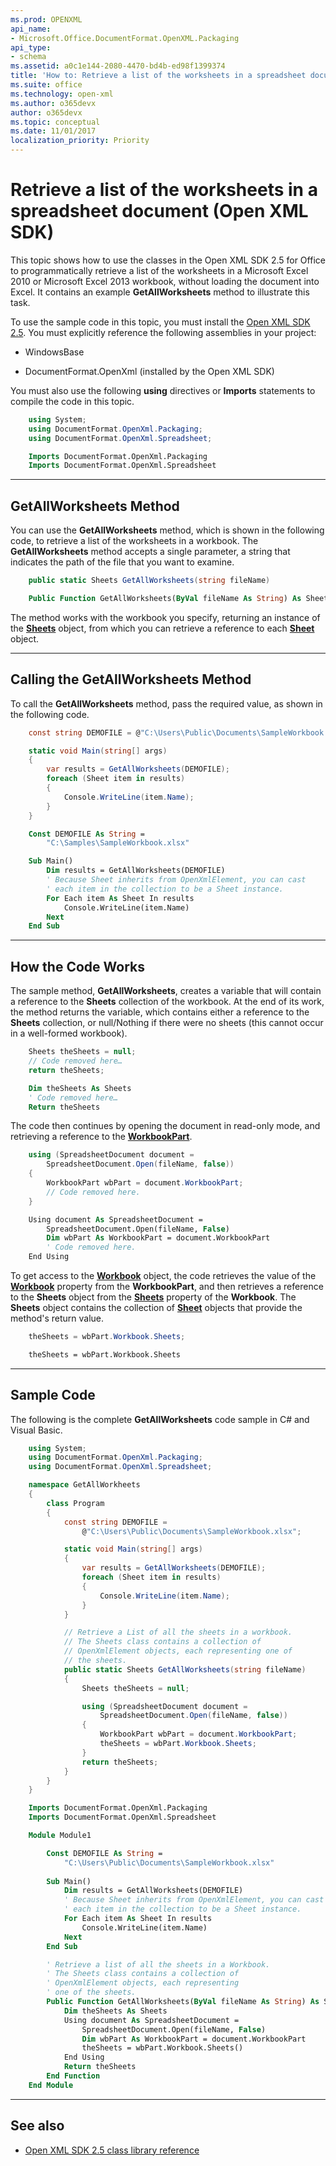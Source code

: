 ```yaml
---
ms.prod: OPENXML
api_name:
- Microsoft.Office.DocumentFormat.OpenXML.Packaging
api_type:
- schema
ms.assetid: a0c1e144-2080-4470-bd4b-ed98f1399374
title: 'How to: Retrieve a list of the worksheets in a spreadsheet document (Open XML SDK)'
ms.suite: office
ms.technology: open-xml
ms.author: o365devx
author: o365devx
ms.topic: conceptual
ms.date: 11/01/2017
localization_priority: Priority
---
```

# Retrieve a list of the worksheets in a spreadsheet document (Open XML SDK)

This topic shows how to use the classes in the Open XML SDK 2.5 for
Office to programmatically retrieve a list of the worksheets in a
Microsoft Excel 2010 or Microsoft Excel 2013 workbook, without loading
the document into Excel. It contains an example **GetAllWorksheets** method to illustrate this task.

To use the sample code in this topic, you must install the [Open XML SDK 2.5](https://www.microsoft.com/download/details.aspx?id=30425). You
must explicitly reference the following assemblies in your project:

-   WindowsBase

-   DocumentFormat.OpenXml (installed by the Open XML SDK)

You must also use the following **using**
directives or **Imports** statements to compile
the code in this topic.

```csharp
    using System;
    using DocumentFormat.OpenXml.Packaging;
    using DocumentFormat.OpenXml.Spreadsheet;
```

```vb
    Imports DocumentFormat.OpenXml.Packaging
    Imports DocumentFormat.OpenXml.Spreadsheet
```

--------------------------------------------------------------------------------
## GetAllWorksheets Method 
You can use the **GetAllWorksheets** method,
which is shown in the following code, to retrieve a list of the
worksheets in a workbook. The **GetAllWorksheets** method accepts a single
parameter, a string that indicates the path of the file that you want to
examine.

```csharp
    public static Sheets GetAllWorksheets(string fileName)
```

```vb
    Public Function GetAllWorksheets(ByVal fileName As String) As Sheets
```

The method works with the workbook you specify, returning an instance of
the **[Sheets](https://msdn.microsoft.com/library/office/documentformat.openxml.spreadsheet.sheets.aspx)** object, from which you can retrieve
a reference to each **[Sheet](https://msdn.microsoft.com/library/office/documentformat.openxml.spreadsheet.sheet.aspx)** object.


--------------------------------------------------------------------------------
## Calling the GetAllWorksheets Method 
To call the **GetAllWorksheets** method, pass
the required value, as shown in the following code.

```csharp
    const string DEMOFILE = @"C:\Users\Public\Documents\SampleWorkbook.xlsx";

    static void Main(string[] args)
    {
        var results = GetAllWorksheets(DEMOFILE);
        foreach (Sheet item in results)
        {
            Console.WriteLine(item.Name);
        }
    }
```

```vb
    Const DEMOFILE As String = 
        "C:\Samples\SampleWorkbook.xlsx"

    Sub Main()
        Dim results = GetAllWorksheets(DEMOFILE)
        ' Because Sheet inherits from OpenXmlElement, you can cast
        ' each item in the collection to be a Sheet instance.
        For Each item As Sheet In results
            Console.WriteLine(item.Name)
        Next
    End Sub
```

--------------------------------------------------------------------------------
## How the Code Works 
The sample method, **GetAllWorksheets**,
creates a variable that will contain a reference to the **Sheets** collection of the workbook. At the end of
its work, the method returns the variable, which contains either a
reference to the **Sheets** collection, or
null/Nothing if there were no sheets (this cannot occur in a well-formed
workbook).

```csharp
    Sheets theSheets = null;
    // Code removed here…
    return theSheets;
```

```vb
    Dim theSheets As Sheets
    ' Code removed here…
    Return theSheets
```

The code then continues by opening the document in read-only mode, and
retrieving a reference to the **[WorkbookPart](https://msdn.microsoft.com/library/office/documentformat.openxml.packaging.spreadsheetdocument.workbookpart.aspx)**.

```csharp
    using (SpreadsheetDocument document = 
        SpreadsheetDocument.Open(fileName, false))
    {
        WorkbookPart wbPart = document.WorkbookPart;
        // Code removed here.
    }
```

```vb
    Using document As SpreadsheetDocument = 
        SpreadsheetDocument.Open(fileName, False)
        Dim wbPart As WorkbookPart = document.WorkbookPart
        ' Code removed here.
    End Using
```

To get access to the **[Workbook](https://msdn.microsoft.com/library/office/documentformat.openxml.spreadsheet.workbook.aspx)** object, the code retrieves the
value of the **[Workbook](https://msdn.microsoft.com/library/office/documentformat.openxml.packaging.workbookpart.workbook.aspx)** property from the **WorkbookPart**, and then retrieves a reference to
the **Sheets** object from the **[Sheets](https://msdn.microsoft.com/library/office/documentformat.openxml.spreadsheet.workbook.sheets.aspx)** property of the **Workbook**. The **Sheets**
object contains the collection of <span sdata="cer"
target="T:DocumentFormat.OpenXml.Spreadsheet.Sheet">**[Sheet](https://msdn.microsoft.com/library/office/documentformat.openxml.spreadsheet.sheet.aspx)** objects that provide the method's
return value.

```csharp
    theSheets = wbPart.Workbook.Sheets;
```

```vb
    theSheets = wbPart.Workbook.Sheets
```

--------------------------------------------------------------------------------
## Sample Code 
The following is the complete **GetAllWorksheets** code sample in C\# and Visual
Basic.

```csharp
    using System;
    using DocumentFormat.OpenXml.Packaging;
    using DocumentFormat.OpenXml.Spreadsheet;

    namespace GetAllWorkheets
    {
        class Program
        {
            const string DEMOFILE = 
                @"C:\Users\Public\Documents\SampleWorkbook.xlsx";

            static void Main(string[] args)
            {
                var results = GetAllWorksheets(DEMOFILE);
                foreach (Sheet item in results)
                {
                    Console.WriteLine(item.Name);
                }
            }

            // Retrieve a List of all the sheets in a workbook.
            // The Sheets class contains a collection of 
            // OpenXmlElement objects, each representing one of 
            // the sheets.
            public static Sheets GetAllWorksheets(string fileName)
            {
                Sheets theSheets = null;

                using (SpreadsheetDocument document = 
                    SpreadsheetDocument.Open(fileName, false))
                {
                    WorkbookPart wbPart = document.WorkbookPart;
                    theSheets = wbPart.Workbook.Sheets;
                }
                return theSheets;
            }
        }
    }
```

```vb
    Imports DocumentFormat.OpenXml.Packaging
    Imports DocumentFormat.OpenXml.Spreadsheet

    Module Module1

        Const DEMOFILE As String = 
            "C:\Users\Public\Documents\SampleWorkbook.xlsx"
        
        Sub Main()
            Dim results = GetAllWorksheets(DEMOFILE)
            ' Because Sheet inherits from OpenXmlElement, you can cast
            ' each item in the collection to be a Sheet instance.
            For Each item As Sheet In results
                Console.WriteLine(item.Name)
            Next
        End Sub

        ' Retrieve a list of all the sheets in a Workbook.
        ' The Sheets class contains a collection of 
        ' OpenXmlElement objects, each representing 
        ' one of the sheets.
        Public Function GetAllWorksheets(ByVal fileName As String) As Sheets
            Dim theSheets As Sheets
            Using document As SpreadsheetDocument = 
                SpreadsheetDocument.Open(fileName, False)
                Dim wbPart As WorkbookPart = document.WorkbookPart
                theSheets = wbPart.Workbook.Sheets()
            End Using
            Return theSheets
        End Function
    End Module
```

--------------------------------------------------------------------------------
## See also


- [Open XML SDK 2.5 class library reference](https://docs.microsoft.com/office/open-xml/open-xml-sdk)
